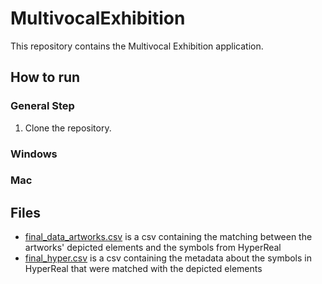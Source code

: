 # MultivocalExhibition
This repository contains the Multivocal Exhibition application.

## How to run
### General Step
1. Clone the repository.
### Windows

### Mac

## Files

* [final_data_artworks.csv](https://github.com/br0ast/MultivocalExhibition/blob/108e2228419ac31d07f608c2f8e9141efb3df0de/multivocalexwindowsbuild/hackalod22-but-better2-build/My%20project_Data/StreamingAssets/final_data_artworks.csv) is a csv containing the matching between the artworks' depicted elements and the symbols from HyperReal
* [final_hyper.csv](https://github.com/br0ast/MultivocalExhibition/blob/108e2228419ac31d07f608c2f8e9141efb3df0de/multivocalexwindowsbuild/hackalod22-but-better2-build/My%20project_Data/StreamingAssets/final_hyper.csv) is a csv containing the metadata about the symbols in HyperReal that were matched with the depicted elements


